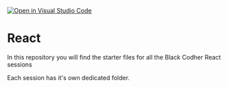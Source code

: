 [![Open in Visual Studio Code](https://classroom.github.com/assets/open-in-vscode-f059dc9a6f8d3a56e377f745f24479a46679e63a5d9fe6f495e02850cd0d8118.svg)](https://classroom.github.com/online_ide?assignment_repo_id=7018662&assignment_repo_type=AssignmentRepo)
# React

In this repository you will find the starter files for all the Black Codher React sessions

Each session has it's own dedicated folder.